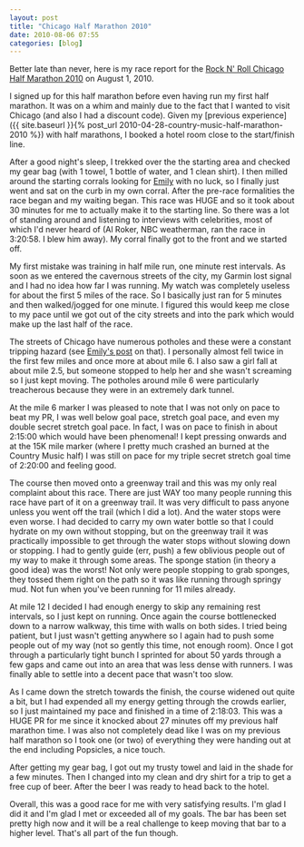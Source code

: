 ```yaml
---
layout: post
title: "Chicago Half Marathon 2010"
date: 2010-08-06 07:55
categories: [blog]
---
```

Better late than never, here is my race report for the [Rock N' Roll Chicago Half Marathon 2010](http://chicago.competitor.com) on August 1, 2010.

I signed up for this half marathon before even having run my first half marathon.  It was on a whim and mainly due to the fact that I wanted to visit Chicago (and also I had a discount code).  Given my [previous experience]({{ site.baseurl }}{% post_url 2010-04-28-country-music-half-marathon-2010 %}) with half marathons, I booked a hotel room close to the start/finish line.

After a good night's sleep, I trekked over the the starting area and checked my gear bag (with 1 towel, 1 bottle of water, and 1 clean shirt).  I then milled around the starting corrals looking for [Emily](http://runwithemily.blogspot.com/) with no luck, so I finally just went and sat on the curb in my own corral.  After the pre-race formalities the race began and my waiting began.  This race was HUGE and so it took about 30 minutes for me to actually make it to the starting line.  So there was a lot of standing around and listening to interviews with celebrities, most of which I'd never heard of (Al Roker, NBC weatherman, ran the race in 3:20:58. I blew him away).  My corral finally got to the front and we started off.

My first mistake was training in half mile run, one minute rest intervals.  As soon as we entered the cavernous streets of the city, my Garmin lost signal and I had no idea how far I was running.  My watch was completely useless for about the first 5 miles of the race.  So I basically just ran for 5 minutes and then walked/jogged for one minute.  I figured this would keep me close to my pace until we got out of the city streets and into the park which would make up the last half of the race.

The streets of Chicago have numerous potholes and these were a constant tripping hazard (see [Emily's post](http://runwithemily.blogspot.com/2010/08/race-day-confession.html) on that).  I personally almost fell twice in the first few miles and once more at about mile 6.  I also saw a girl fall at about mile 2.5, but someone stopped to help her and she wasn't screaming so I just kept moving.  The potholes around mile 6 were particularly treacherous because they were in an extremely dark tunnel.

At the mile 6 marker I was pleased to note that I was not only on pace to beat my PR, I was well below goal pace, stretch goal pace, and even my double secret stretch goal pace.  In fact, I was on pace to finish in about 2:15:00 which would have been phenomenal!  I kept pressing onwards and at the 15K mile marker (where I pretty much crashed an burned at the Country Music half) I was still on pace for my triple secret stretch goal time of 2:20:00 and feeling good.

The course then moved onto a greenway trail and this was my only real complaint about this race.  There are just WAY too many people running this race have part of it on a greenway trail.  It was very difficult to pass anyone unless you went off the trail (which I did a lot).  And the water stops were even worse.  I had decided to carry my own water bottle so that I could hydrate on my own without stopping, but on the greenway trail it was practically impossible to get through the water stops without slowing down or stopping.  I had to gently guide (err, push) a few oblivious people out of my way to make it through some areas.  The sponge station (in theory a good idea) was the worst!  Not only were people stopping to grab sponges, they tossed them right on the path so it was like running through springy mud.  Not fun when you've been running for 11 miles already.

At mile 12 I decided I had enough energy to skip any remaining rest intervals, so I just kept on running.  Once again the course bottlenecked down to a narrow walkway, this time with walls on both sides.  I tried being patient, but I just wasn't getting anywhere so I again had to push some people out of my way (not so gently this time, not enough room).  Once I got through a particularly tight bunch I sprinted for about 50 yards through a few gaps and came out into an area that was less dense with runners.  I was finally able to settle into a decent pace that wasn't too slow.

As I came down the stretch towards the finish, the course widened out quite a bit, but I had expended all my energy getting through the crowds earlier, so I just maintained my pace and finished in a time of 2:18:03.  This was a HUGE PR for me since it knocked about 27 minutes off my previous half marathon time.  I was also not completely dead like I was on my previous half marathon so I took one (or two) of everything they were handing out at the end including Popsicles, a nice touch.

After getting my gear bag, I got out my trusty towel and laid in the shade for a few minutes.  Then I changed into my clean and dry shirt for a trip to get a free cup of beer.  After the beer I was ready to head back to the hotel.

Overall, this was a good race for me with very satisfying results.  I'm glad I did it and I'm glad I met or exceeded all of my goals.  The bar has been set pretty high now and it will be a real challenge to keep moving that bar to a higher level.  That's all part of the fun though.
